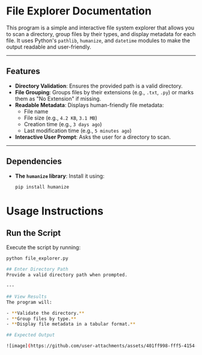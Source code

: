 # File Explorer Documentation

This program is a simple and interactive file system explorer that allows you to scan a directory, group files by their types, and display metadata for each file. It uses Python's `pathlib`, `humanize`, and `datetime` modules to make the output readable and user-friendly.

---

## Features
- **Directory Validation**: Ensures the provided path is a valid directory.
- **File Grouping**: Groups files by their extensions (e.g., `.txt`, `.py`) or marks them as "No Extension" if missing.
- **Readable Metadata**: Displays human-friendly file metadata:
  - File name
  - File size (e.g., `4.2 KB`, `3.1 MB`)
  - Creation time (e.g., `3 days ago`)
  - Last modification time (e.g., `5 minutes ago`)
- **Interactive User Prompt**: Asks the user for a directory to scan.

---

## Dependencies
- **The `humanize` library**: Install it using:
  ```bash
  pip install humanize

# Usage Instructions

## Run the Script
Execute the script by running:

```bash
python file_explorer.py

## Enter Directory Path
Provide a valid directory path when prompted.

---

## View Results
The program will:

- **Validate the directory.**
- **Group files by type.**
- **Display file metadata in a tabular format.**

## Expected Output

![image](https://github.com/user-attachments/assets/401ff998-fff5-4154-8cd0-4014af49216e)
